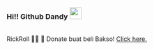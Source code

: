 ### Hi!! Github Dandy <img src="https://github.com/TheDudeThatCode/TheDudeThatCode/blob/master/Assets/Hi.gif" width="27px">
<br>
 RickRoll 🕺🕺
 🍙 Donate buat beli Bakso! <a href="https://saweria.co/DndPrd">Click here.</a>

